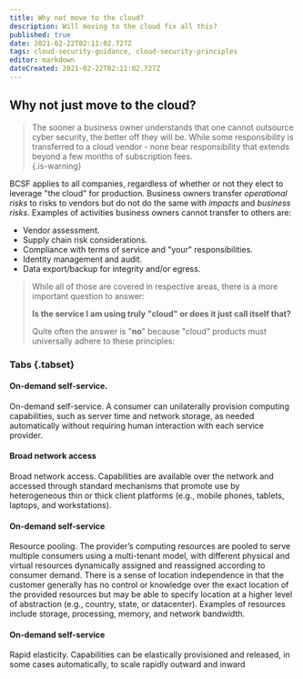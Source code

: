 ```yaml
---
title: Why not move to the cloud?
description: Will moving to the cloud fix all this?
published: true
date: 2021-02-22T02:11:02.727Z
tags: cloud-security-guidance, cloud-security-principles
editor: markdown
dateCreated: 2021-02-22T02:11:02.727Z
---
```


## Why not just move to the cloud?
> The sooner a business owner understands that one cannot outsource cyber security, the better off they will be.  While some responsibility is transferred to a cloud vendor - none bear responsibility that extends beyond a few months of subscription fees.  
{.is-warning}

BCSF applies to all companies, regardless of whether or not they elect to leverage "the cloud" for production.  Business owners transfer *operational risks* to risks to vendors but do not do the same with *impacts* and *business risks*.  Examples of activities business owners cannot transfer to others are:

- Vendor assessment.
- Supply chain risk considerations.
- Compliance with terms of service and "your" responsibilities.
- Identity management and audit. 
- Data export/backup for integrity and/or egress.  



> While all of those are covered in respective areas, there is a more important question to answer: 
>
> **Is the service I am using truly "cloud" or does it just call itself that?**
> 
> Quite often the answer is "**no**" because "cloud" products must universally adhere to these principles:



### Tabs {.tabset}
#### On-demand self-service.
On-demand self-service. A consumer can unilaterally provision computing capabilities, such as server time and network storage, as needed automatically without requiring human interaction with each service provider.

#### Broad network access
Broad network access. Capabilities are available over the network and accessed through standard mechanisms that promote use by heterogeneous thin or thick client platforms (e.g., mobile phones, tablets, laptops, and workstations).

#### On-demand self-service
Resource pooling. The provider’s computing resources are pooled to serve multiple consumers using a multi-tenant model, with different physical and virtual resources dynamically assigned and reassigned according to consumer demand. There is a sense of location independence in that the customer generally has no control or knowledge over the exact location of the provided resources but may be able to specify location at a higher level of abstraction (e.g., country, state, or datacenter). Examples of resources include storage, processing, memory, and network bandwidth.

#### On-demand self-service
Rapid elasticity. Capabilities can be elastically provisioned and released, in some cases automatically, to scale rapidly outward and inward